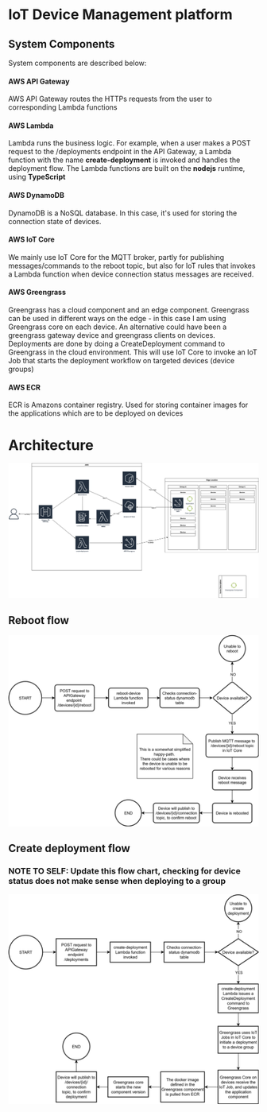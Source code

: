 # IoT Device Management platform

## System Components
System components are described below:
#### AWS API Gateway
AWS API Gateway routes the HTTPs requests from the user to corresponding Lambda functions
#### AWS Lambda
Lambda runs the business logic. For example, when a user makes a POST request to the /deployments endpoint in the API Gateway, a Lambda function with the name **create-deployment** is invoked and handles the deployment flow.
The Lambda functions are built on the **nodejs** runtime, using **TypeScript**
#### AWS DynamoDB
DynamoDB is a NoSQL database. In this case, it's used for storing the connection state of devices.
#### AWS IoT Core
We mainly use IoT Core for the MQTT broker, partly for publishing messages/commands to the reboot topic, but also for IoT rules that invokes a Lambda function when device connection status messages are received.
#### AWS Greengrass
Greengrass has a cloud component and an edge component. Greengrass can be used in different ways on the edge - in this case I am using Greengrass core on each device. An alternative could have been a greengrass gateway device and greengrass clients on devices.
Deployments are done by doing a CreateDeployment command to Greengrass in the cloud environment. This will use IoT Core to invoke an IoT Job that starts the deployment workflow on targeted devices (device groups)
#### AWS ECR
ECR is Amazons container registry. Used for storing container images for the applications which are to be deployed on devices


# Architecture
![System Architecture](./docs/images/architecture.drawio.svg)

## Reboot flow
![Reboot flowchart](./docs/images/reboot.drawio.svg)

## Create deployment flow
### NOTE TO SELF: Update this flow chart, checking for device status does not make sense when deploying to a group
![Create deployment flowchart](./docs/images/create_deployment.drawio.svg)
